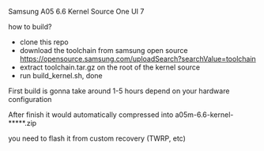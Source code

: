 Samsung A05 6.6 Kernel Source One UI 7

how to build?
- clone this repo
- download the toolchain from samsung open source https://opensource.samsung.com/uploadSearch?searchValue=toolchain
- extract toolchain.tar.gz on the root of the kernel source
- run build_kernel.sh, done

First build is gonna take around 1-5 hours depend on your hardware configuration

After finish it would automatically compressed into a05m-6.6-kernel-*****.zip

you need to flash it from custom recovery (TWRP, etc)
